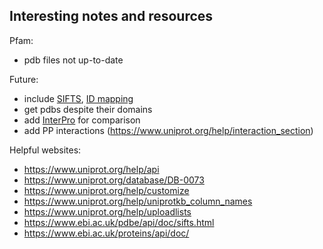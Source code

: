 Interesting notes and resources
--------------------------------

Pfam:
- pdb files not up-to-date

Future:
- include [SIFTS](https://www.ebi.ac.uk/pdbe/docs/sifts/), [ID mapping](https://www.uniprot.org/uploadlists/)
- get pdbs despite their domains
- add [InterPro](https://www.ebi.ac.uk/interpro/) for comparison
- add PP interactions (https://www.uniprot.org/help/interaction_section)


Helpful websites:
- https://www.uniprot.org/help/api
- https://www.uniprot.org/database/DB-0073
- https://www.uniprot.org/help/customize
- https://www.uniprot.org/help/uniprotkb_column_names
- https://www.uniprot.org/help/uploadlists
- https://www.ebi.ac.uk/pdbe/api/doc/sifts.html
- https://www.ebi.ac.uk/proteins/api/doc/